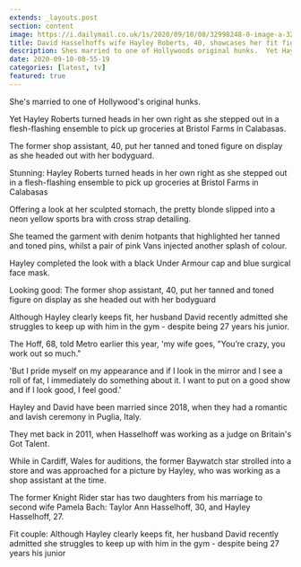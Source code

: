 ```yaml
---
extends: _layouts.post
section: content
image: https://i.dailymail.co.uk/1s/2020/09/10/08/32998248-0-image-a-32_1599723052267.jpg 
title: David Hasselhoffs wife Hayley Roberts, 40, showcases her fit figure in a sports bra and hotpants 
description: Shes married to one of Hollywoods original hunks.  Yet Hayley Roberts turned heads in her own right as she stepped out in a flesh-flashing ensemble to pick up groceries. 
date: 2020-09-10-08-55-19 
categories: [latest, tv] 
featured: true 
--- 
```

She's married to one of Hollywood's original hunks. 

Yet Hayley Roberts turned heads in her own right as she stepped out in a flesh-flashing ensemble to pick up groceries at Bristol Farms in Calabasas. 

The former shop assistant, 40, put her tanned and toned figure on display as she headed out with her bodyguard. 

Stunning: Hayley Roberts turned heads in her own right as she stepped out in a flesh-flashing ensemble to pick up groceries at Bristol Farms in Calabasas

Offering a look at her sculpted stomach, the pretty blonde slipped into a neon yellow sports bra with cross strap detailing. 

She teamed the garment with denim hotpants that highlighted her tanned and toned pins, whilst a pair of pink Vans injected another splash of colour. 

Hayley completed the look with a black Under Armour cap and blue surgical face mask.  

Looking good: The former shop assistant, 40, put her tanned and toned figure on display as she headed out with her bodyguard

Although Hayley clearly keeps fit, her husband David recently admitted she struggles to keep up with him in the gym - despite being 27 years his junior.

The Hoff, 68, told Metro earlier this year, 'my wife goes, "You’re crazy, you work out so much." 

'But I pride myself on my appearance and if I look in the mirror and I see a roll of fat, I immediately do something about it. I want to put on a good show and if I look good, I feel good.'

Hayley and David have been married since 2018, when they had a romantic and lavish ceremony in Puglia, Italy.

They met back in 2011, when Hasselhoff was working as a judge on Britain's Got Talent. 

While in Cardiff, Wales for auditions, the former Baywatch star strolled into a store and was approached for a picture by Hayley, who was working as a shop assistant at the time. 

The former Knight Rider star has two daughters from his marriage to second wife Pamela Bach: Taylor Ann Hasselhoff, 30, and Hayley Hasselhoff, 27. 

Fit couple: Although Hayley clearly keeps fit, her husband David recently admitted she struggles to keep up with him in the gym - despite being 27 years his junior

